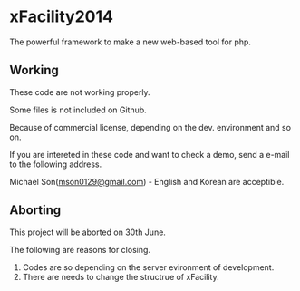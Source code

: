 # xFacility2014
The powerful framework to make a new web-based tool for php.

## Working
These code are not working properly.

Some files is not included on Github.

Because of commercial license, depending on the dev. environment and so on.

If you are intereted in these code and want to check a demo, send a e-mail to the following address.

Michael Son(mson0129@gmail.com) - English and Korean are acceptible.

## Aborting

This project will be aborted on 30th June.

The following are reasons for closing.

1. Codes are so depending on the server evironment of development.
2. There are needs to change the structrue of xFacility.
